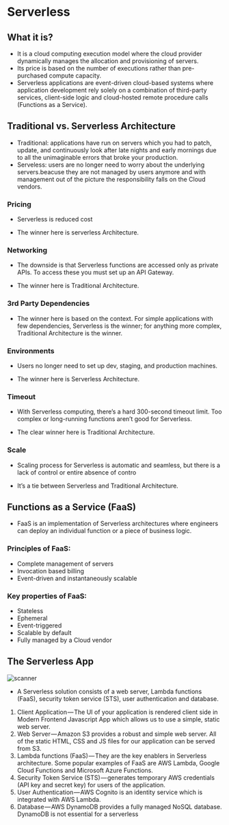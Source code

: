# Serverless 

## What it is?
- It is a cloud computing execution model where the cloud provider dynamically manages the allocation and provisioning of servers.
- Its price is based on the number of executions rather than pre-purchased compute capacity.
- Serverless applications are event-driven cloud-based systems where application development rely solely on a combination of third-party services, client-side logic and cloud-hosted remote procedure calls (Functions as a Service).

## Traditional vs. Serverless Architecture

- Traditional: applications have run on servers which you had to patch, update, and continuously look after late nights and early mornings due to all the unimaginable errors that broke your production.
- Serveless: users are no longer need to worry about the underlying servers.beacuse they are not managed by users anymore and with management out of the picture the responsibility falls on the Cloud vendors.

### Pricing
- Serverless is reduced cost
* The winner here is serverless Architecture.

### Networking
- The downside is that Serverless functions are accessed only as private APIs. To access these you must set up an API Gateway.
* The winner here is Traditional Architecture.

### 3rd Party Dependencies
- The winner here is based on the context. For simple applications with few dependencies, Serverless is the winner; for anything more complex, Traditional Architecture is the winner.

### Environments
- Users  no longer need to set up dev, staging, and production machines.
* The winner here is Serverless Architecture.

### Timeout
- With Serverless computing, there’s a hard 300-second timeout limit. Too complex or long-running functions aren’t good for Serverless.
* The clear winner here is Traditional Architecture.

### Scale
- Scaling process for Serverless is automatic and seamless, but there is a lack of control or entire absence of contro
* It’s a tie between Serverless and Traditional Architecture.

## Functions as a Service (FaaS)
- FaaS is an implementation of Serverless architectures where engineers can deploy an individual function or a piece of business logic.

### Principles of FaaS:
- Complete management of servers
- Invocation based billing
- Event-driven and instantaneously scalable

### Key properties of FaaS:
- Stateless
- Ephemeral
- Event-triggered
- Scalable by default
- Fully managed by a Cloud vendor

## The Serverless App
![scanner](https://hackernoon.com/hn-images/1*TIrjN7EjLUVJmJ6YvHR7Dg.png)

- A Serverless solution consists of a web server, Lambda functions (FaaS), security token service (STS), user authentication and database.

1. Client Application — The UI of your application is rendered client side in Modern Frontend Javascript App which allows us to use a simple, static web server.
2. Web Server — Amazon S3 provides a robust and simple web server. All of the static HTML, CSS and JS files for our application can be served from S3.
3. Lambda functions (FaaS) — They are the key enablers in Serverless architecture. Some popular examples of FaaS are AWS Lambda, Google Cloud Functions and Microsoft Azure Functions.
4. Security Token Service (STS) — generates temporary AWS credentials (API key and secret key) for users of the application. 
5. User Authentication — AWS Cognito is an identity service which is integrated with AWS Lambda.
6. Database — AWS DynamoDB provides a fully managed NoSQL database. DynamoDB is not essential for a serverless 

